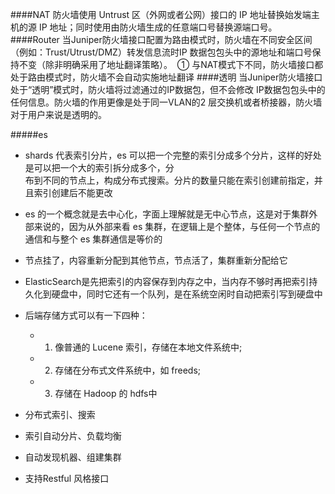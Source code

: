 ####NAT
防火墙使用 Untrust 区（外网或者公网）接口的 IP 地址替换始发端主机的源 IP 地址；同时使用由防火墙生成的任意端口号替换源端口号。
####Router
当Juniper防火墙接口配置为路由模式时，防火墙在不同安全区间（例如：Trust/Utrust/DMZ）转发信息流时IP 数据包包头中的源地址和端口号保持不变（除非明确采用了地址翻译策略）。 
① 与NAT模式下不同，防火墙接口都处于路由模式时，防火墙不会自动实施地址翻译
####透明
当Juniper防火墙接口处于“透明”模式时，防火墙将过滤通过的IP数据包，但不会修改 IP数据包包头中的任何信息。防火墙的作用更像是处于同一VLAN的2 层交换机或者桥接器，防火墙对于用户来说是透明的。

#####es
- shards
  代表索引分片，es 可以把一个完整的索引分成多个分片，这样的好处是可以把一个大的索引拆分成多个，分  
  布到不同的节点上，构成分布式搜索。分片的数量只能在索引创建前指定，并且索引创建后不能更改

- es 的一个概念就是去中心化，字面上理解就是无中心节点，这是对于集群外部来说的，因为从外部来看 es 集群，在逻辑上是个整体，与任何一个节点的通信和与整个 es 集群通信是等价的

- 节点挂了，内容重新分配到其他节点，节点活了，集群重新分配给它
- ElasticSearch是先把索引的内容保存到内存之中，当内存不够时再把索引持久化到硬盘中，同时它还有一个队列，是在系统空闲时自动把索引写到硬盘中

- 后端存储方式可以有一下四种：
  - 1. 像普通的 Lucene 索引，存储在本地文件系统中;
  - 2. 存储在分布式文件系统中，如 freeds;
  - 3. 存储在 Hadoop 的 hdfs中

- 分布式索引、搜索
- 索引自动分片、负载均衡
- 自动发现机器、组建集群
- 支持Restful 风格接口

